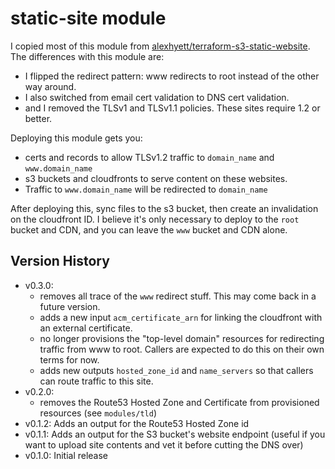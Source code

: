 # static-site module

I copied most of this module from
[alexhyett/terraform-s3-static-website](https://github.com/alexhyett/terraform-s3-static-website).
The differences with this module are:

- I flipped the redirect pattern: www redirects to root instead of the other way around.
- I also switched from email cert validation to DNS cert validation.
- and I removed the TLSv1 and TLSv1.1 policies. These sites require 1.2 or better.

Deploying this module gets you:

- certs and records to allow TLSv1.2 traffic to `domain_name` and `www.domain_name`
- s3 buckets and cloudfronts to serve content on these websites.
- Traffic to `www.domain_name` will be redirected to `domain_name`

After deploying this, sync files to the s3 bucket, then create an invalidation
on the cloudfront ID. I believe it's only necessary to deploy to the `root`
bucket and CDN, and you can leave the `www` bucket and CDN alone.

## Version History

- v0.3.0:
  - removes all trace of the `www` redirect stuff. This may come back in a
    future version.
  - adds a new input `acm_certificate_arn` for linking the cloudfront with an
    external certificate.
  - no longer provisions the "top-level domain" resources for redirecting
    traffic from www to root. Callers are expected to do this on their own terms
    for now.
  - adds new outputs `hosted_zone_id` and `name_servers` so that callers can
    route traffic to this site.
- v0.2.0:
  - removes the Route53 Hosted Zone and Certificate from provisioned resources
    (see `modules/tld`)
- v0.1.2: Adds an output for the Route53 Hosted Zone id
- v0.1.1: Adds an output for the S3 bucket's website endpoint (useful if you
  want to upload site contents and vet it before cutting the DNS over)
- v0.1.0: Initial release
